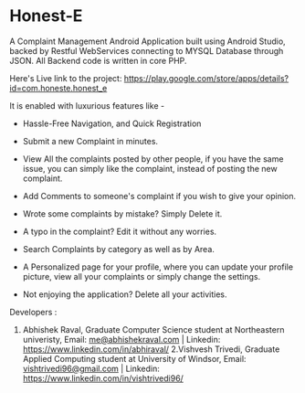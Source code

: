 # Honest-E
A Complaint Management Android Application built using Android Studio, backed by Restful WebServices connecting to MYSQL Database through JSON. All Backend code is written in core PHP.


Here's Live link to the project: https://play.google.com/store/apps/details?id=com.honeste.honest_e


It is enabled with luxurious features like -

- Hassle-Free Navigation, and Quick Registration

- Submit a new Complaint in minutes.

- View All the complaints posted by other people, if you have the same issue, you can simply like the complaint, instead of posting the new complaint.

- Add Comments to someone's complaint if you wish to give your opinion.

- Wrote some complaints by mistake? Simply Delete it.

- A typo in the complaint? Edit it without any worries.

- Search Complaints by category as well as by Area.

- A Personalized page for your profile, where you can update your profile picture, view all your complaints or simply change the settings.

- Not enjoying the application? Delete all your activities.


Developers :
1. Abhishek Raval, Graduate Computer Science student at Northeastern univeristy,
Email: me@abhishekraval.com | Linkedin: https://www.linkedin.com/in/abhiraval/
2.Vishvesh Trivedi, Graduate Applied Computing student at University of Windsor,
Email: vishtrivedi96@gmail.com | Linkedin: https://www.linkedin.com/in/vishtrivedi96/
